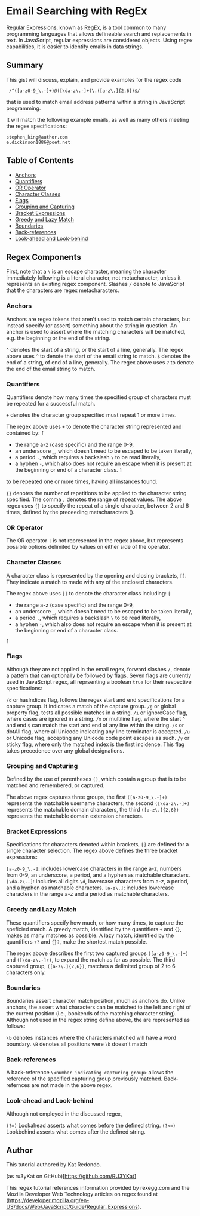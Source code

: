 # Email Searching with RegEx

Regular Expressions, known as RegEx, is a tool common to many programming languages that allows defineable search and replacements in text. In JavaScript, regular expressions are considered objects. Using regex capabilities, it is easier to identify emails in data strings.

## Summary

This gist will discuss, explain, and provide examples for the regex code

```
 /^([a-z0-9_\.-]+)@([\da-z\.-]+)\.([a-z\.]{2,6})$/
```

that is used to match email address patterns within a string in JavaScript programming.

It will match the following example emails, as well as many others meeting the regex specifications:

```
stephen_king@author.com
e.dickinson1886@poet.net
```

## Table of Contents

- [Anchors](#anchors)
- [Quantifiers](#quantifiers)
- [OR Operator](#or-operator)
- [Character Classes](#character-classes)
- [Flags](#flags)
- [Grouping and Capturing](#grouping-and-capturing)
- [Bracket Expressions](#bracket-expressions)
- [Greedy and Lazy Match](#greedy-and-lazy-match)
- [Boundaries](#boundaries)
- [Back-references](#back-references)
- [Look-ahead and Look-behind](#look-ahead-and-look-behind)

## Regex Components

First, note that a `\` is an escape character, meaning the character immediately following is a literal character, not metacharacter, unless it represents an existing regex component. Slashes `/` denote to JavaScript that the characters are regex metacharacters.

### Anchors

Anchors are regex tokens that aren't used to match certain characters, but instead specify (or assert) something about the string in question. An anchor is used to assert where the matching characters will be matched, e.g. the beginning or the end of the string.

`^` denotes the start of a string, or the start of a line, generally. The regex above uses `^` to denote the start of the email string to match.
`$` denotes the end of a string, of end of a line, generally. The regex above uses `?` to denote the end of the email string to match.

### Quantifiers

Quantifiers denote how many times the specified group of characters must be repeated for a successful match.

`+` denotes the character group specified must repeat 1 or more times.

The regex above uses `+` to denote the character string represented and contained by:
`[`

- the range a-z (case specific) and the range 0-9,
- an underscore `_`, which doesn't need to be escaped to be taken literally,
- a period `.`, which requires a backslash `\` to be read literally,
- a hyphen `-`, which also does not require an escape when it is present at the beginning or end of a character class.
  `]`

to be repeated one or more times, having all instances found.

`{}` denotes the number of repetitions to be applied to the character string specified. The comma `,` denotes the range of repeat values.
The above regex uses `{}` to specify the repeat of a single character, between 2 and 6 times, defined by the preceeding metacharacters ().

### OR Operator

The OR operator `|` is not represented in the regex above, but represents possible options delimited by values on either side of the operator.

### Character Classes

A character class is represented by the opening and closing brackets, `[]`. They indicate a match to made with any of the enclosed characters.

The regex above uses `[]` to denote the character class including:
`[`

- the range a-z (case specific) and the range 0-9,
- an underscore `_`, which doesn't need to be escaped to be taken literally,
- a period `.`, which requires a backslash `\` to be read literally,
- a hyphen `-`, which also does not require an escape when it is present at the beginning or end of a character class.

`]`

### Flags

Although they are not applied in the email regex, forward slashes `/`, denote a pattern that can optionally be followed by flags. Seven flags are currently used in JavaScript regex, all reprsenting a boolean `true` for their respective specifications:

`/d` or hasIndices flag, follows the regex start and end specifications for a capture group. It indicates a match of the capture group.
`/g` or global property flag, tests all possible matches in a string.
`/i` or ignoreCase flag, where cases are ignored in a string.
`/m` or multiline flag, where the start `^` and end `$` can match the start and end of any line within the string.
`/s` or dotAll flag, where all Unicode indicating any line terminator is accepted.
`/u` or Unicode flag, accepting any Unicode code point escapes as such.
`/y` or sticky flag, where only the matched index is the first incidence. This flag takes precedence over any global designations.

### Grouping and Capturing

Defined by the use of parentheses `()`, which contain a group that is to be matched and remembered, or captured.

The above regex captures three groups, the first `([a-z0-9_\.-]+)` represents the matchable username characters, the second `([\da-z\.-]+)` represents the matchable domain characters, the third `([a-z\.]{2,6})` represents the matchable domain extension characters.

### Bracket Expressions

Specifications for characters denoted within brackets, `[]` are defined for a single character selection.
The regex above defines the three bracket expressions:

`[a-z0-9_\.-]`: includes lowercase characters in the range a-z, numbers from 0-9, an underscore, a period, and a hyphen as matchable characters.
`[\da-z\.-]`: includes all digits `\d`, lowercase characters from a-z, a period, and a hyphen as matchable characters.
`[a-z\.]`: includes lowercase characters in the range a-z and a period as matchable characters.

### Greedy and Lazy Match

These quantifiers specify how much, or how many times, to capture the speficied match. A greedy match, identified by the quantifiers `+` and `{}`, makes as many matches as possible. A lazy match, identified by the quantifiers `+?` and `{}?`, make the shortest match possible.

The regex above describes the first two captured groups `([a-z0-9_\.-]+)` and `([\da-z\.-]+)`, to expand the match as far as possible. The third captured group, `([a-z\.]{2,6})`, matches a delimited group of 2 to 6 characters only.

### Boundaries

Boundaries assert character match position, much as anchors do. Unlike anchors, the assert what characters can be matched to the left and right of the current position (i.e., bookends of the matching character string). Although not used in the regex string define above, the are represented as follows:

`\b` denotes instances where the characters matched will have a word boundary.
`\B` denotes all positions were `\b` doesn't match

### Back-references

A back-reference `\<number indicating capturing group>` allows the reference of the specified capturing group previously matched. Back-refernces are not made in the above regex.

### Look-ahead and Look-behind

Although not employed in the discussed regex,

`(?=)` Lookahead asserts what comes before the defined string.
`(?<=)` Lookbehind asserts what comes after the defined string.

## Author

This tutorial authored by Kat Redondo.

(as ru3yKat on GitHub)[https://github.com/RU3YKat]

This regex tutorial references information provided by rexegg.com and the Mozilla Developer Web Technology articles on regex found at (https://developer.mozilla.org/en-US/docs/Web/JavaScript/Guide/Regular_Expressions).
